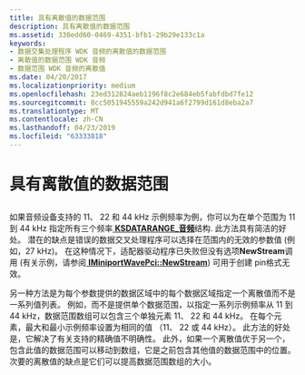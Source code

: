 ```yaml
---
title: 具有离散值的数据范围
description: 具有离散值的数据范围
ms.assetid: 330edd60-0469-4351-bfb1-29b29e133c1a
keywords:
- 数据交集处理程序 WDK 音频的离散值的数据范围
- 离散值的数据范围 WDK 音频
- 数据范围 WDK 音频的离散值
ms.date: 04/20/2017
ms.localizationpriority: medium
ms.openlocfilehash: 23ed312824aeb1196f8c2e684eb5fabfdbd7fe12
ms.sourcegitcommit: 0cc5051945559a242d941a6f2799d161d8eba2a7
ms.translationtype: MT
ms.contentlocale: zh-CN
ms.lasthandoff: 04/23/2019
ms.locfileid: "63333818"
---
```

# <a name="data-ranges-with-discrete-values"></a>具有离散值的数据范围


## <span id="data_ranges_with_discrete_values"></span><span id="DATA_RANGES_WITH_DISCRETE_VALUES"></span>


如果音频设备支持的 11、 22 和 44 kHz 示例频率为例，你可以为在单个范围为 11 到 44 kHz 指定所有三个频率[ **KSDATARANGE\_音频**](https://msdn.microsoft.com/library/windows/hardware/ff537096)结构. 此方法具有简洁的好处。 潜在的缺点是错误的数据交叉处理程序可以选择在范围内的无效的参数值 (例如，27 kHz)。 在这种情况下，适配器驱动程序已失败但没有选项**NewStream**调用 (有关示例，请参阅[ **IMiniportWavePci::NewStream**](https://msdn.microsoft.com/library/windows/hardware/ff536735)) 可用于创建 pin格式无效。

另一种方法是为每个参数提供的数据区域中的每个数据区域指定一个离散值而不是一系列值列表。 例如，而不是提供单个数据范围，以指定一系列示例频率从 11 到 44 kHz，数据范围数组可以包含三个单独元素 11、 22 和 44 kHz。 在每个元素，最大和最小示例频率设置为相同的值 （11、 22 或 44 kHz）。 此方法的好处是，它解决了有关支持的精确值不明确性。 此外，如果一个离散值优于另一个，包含此值的数据范围可以移动到数组，它是之前包含其他值的数据范围中的位置。 次要的离散值的缺点是它们可以提高数据范围数组的大小。

 

 




